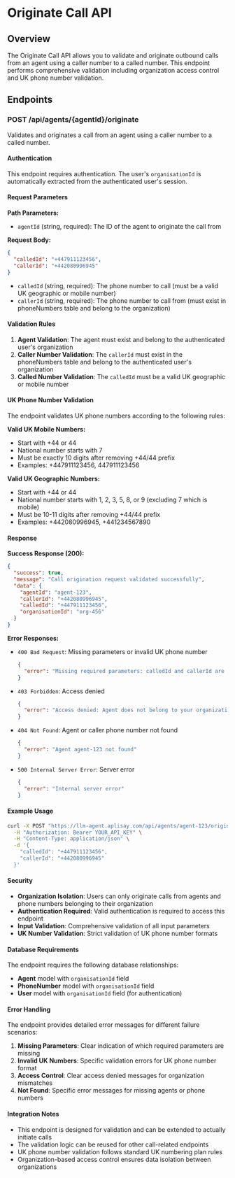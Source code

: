 # Originate Call API

## Overview

The Originate Call API allows you to validate and originate outbound calls from an agent using a caller number to a called number. This endpoint performs comprehensive validation including organization access control and UK phone number validation.

## Endpoints

### POST /api/agents/{agentId}/originate

Validates and originates a call from an agent using a caller number to a called number.

#### Authentication

This endpoint requires authentication. The user's `organisationId` is automatically extracted from the authenticated user's session.

#### Request Parameters

**Path Parameters:**
- `agentId` (string, required): The ID of the agent to originate the call from

**Request Body:**
```json
{
  "calledId": "+447911123456",
  "callerId": "+442080996945"
}
```

- `calledId` (string, required): The phone number to call (must be a valid UK geographic or mobile number)
- `callerId` (string, required): The phone number to call from (must exist in phoneNumbers table and belong to the organization)

#### Validation Rules

1. **Agent Validation**: The agent must exist and belong to the authenticated user's organization
2. **Caller Number Validation**: The `callerId` must exist in the phoneNumbers table and belong to the authenticated user's organization
3. **Called Number Validation**: The `calledId` must be a valid UK geographic or mobile number

#### UK Phone Number Validation

The endpoint validates UK phone numbers according to the following rules:

**Valid UK Mobile Numbers:**
- Start with +44 or 44
- National number starts with 7
- Must be exactly 10 digits after removing +44/44 prefix
- Examples: +447911123456, 447911123456

**Valid UK Geographic Numbers:**
- Start with +44 or 44
- National number starts with 1, 2, 3, 5, 8, or 9 (excluding 7 which is mobile)
- Must be 10-11 digits after removing +44/44 prefix
- Examples: +442080996945, +441234567890

#### Response

**Success Response (200):**
```json
{
  "success": true,
  "message": "Call origination request validated successfully",
  "data": {
    "agentId": "agent-123",
    "callerId": "+442080996945",
    "calledId": "+447911123456",
    "organisationId": "org-456"
  }
}
```

**Error Responses:**

- `400 Bad Request`: Missing parameters or invalid UK phone number
  ```json
  {
    "error": "Missing required parameters: calledId and callerId are required"
  }
  ```

- `403 Forbidden`: Access denied
  ```json
  {
    "error": "Access denied: Agent does not belong to your organization"
  }
  ```

- `404 Not Found`: Agent or caller phone number not found
  ```json
  {
    "error": "Agent agent-123 not found"
  }
  ```

- `500 Internal Server Error`: Server error
  ```json
  {
    "error": "Internal server error"
  }
  ```

#### Example Usage

```bash
curl -X POST "https://llm-agent.aplisay.com/api/agents/agent-123/originate" \
  -H "Authorization: Bearer YOUR_API_KEY" \
  -H "Content-Type: application/json" \
  -d '{
    "calledId": "+447911123456",
    "callerId": "+442080996945"
  }'
```

#### Security

- **Organization Isolation**: Users can only originate calls from agents and phone numbers belonging to their organization
- **Authentication Required**: Valid authentication is required to access this endpoint
- **Input Validation**: Comprehensive validation of all input parameters
- **UK Number Validation**: Strict validation of UK phone number formats

#### Database Requirements

The endpoint requires the following database relationships:

- **Agent** model with `organisationId` field
- **PhoneNumber** model with `organisationId` field
- **User** model with `organisationId` field (for authentication)

#### Error Handling

The endpoint provides detailed error messages for different failure scenarios:

1. **Missing Parameters**: Clear indication of which required parameters are missing
2. **Invalid UK Numbers**: Specific validation errors for UK phone number format
3. **Access Control**: Clear access denied messages for organization mismatches
4. **Not Found**: Specific error messages for missing agents or phone numbers

#### Integration Notes

- This endpoint is designed for validation and can be extended to actually initiate calls
- The validation logic can be reused for other call-related endpoints
- UK phone number validation follows standard UK numbering plan rules
- Organization-based access control ensures data isolation between organizations

